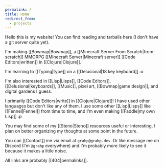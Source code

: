 ```yaml
---
permalink: /
title: Home
redirect_from:
  - projects
---
```


Hello this is my website! You can find reading and tarballs here (I don't have a git server quite yet).

I'm making [[Bowmap|Bowmap]], a [[Minecraft Server From Scratch|from-scratch]] MMORPG [[Minecraft Server|Minecraft server]] [[Code Editors|written]] in [[Clojure|Clojure]].

I'm learning to [[Typing|type]] on a [[Delusional|18 key keyboard]] :o

I'm also interested in [[Lisp|Lisps]], [[Code Editors]], [[Delusional|keyboards]], [[Music]], pixel art, [[Bowmap|game design]], and digital gardens I guess.

I primarily [[Code Editors|write]] in [[Clojure|Clojure]]! I have used other languages but don't like any of them. I use some other [[Lisp|Lisps]] like [[Fennel|Fennel]] from time to time, and I'm even making [[Faddle|my own Lisp]] :p

You may find some of my [[Steno|Steno]] resources useful or interesting. I plan on better organizing my thoughts at some point in the future.

You can [[Contact]] me via email at `grahp@grahp.dev`. Or like message me on Discord (I'm `@grahp` everywhere) and I'm probably more likely to see it because it makes a little noise.

All links are probably [[404|permalinks]].
